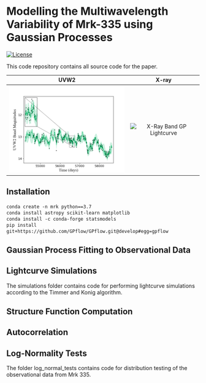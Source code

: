 # Modelling the Multiwavelength Variability of Mrk-335 using Gaussian Processes

[![License](https://img.shields.io/badge/license-MIT-green.svg)](LICENSE)

This code repository contains all source code for the paper.

UVW2            |  X-ray
:-------------------------:|:-------------------------:
<img src="uv_gp.png" width="350" title="UVW2 Band GP Lightcurve">|    <img src="xray.png" width="350" title="X-Ray Band GP Lightcurve">


## Installation

```
conda create -n mrk python==3.7
conda install astropy scikit-learn matplotlib
conda install -c conda-forge statsmodels
pip install git+https://github.com/GPflow/GPflow.git@develop#egg=gpflow
```

## Gaussian Process Fitting to Observational Data

## Lightcurve Simulations

The simulations folder contains code for performing lightcurve simulations according
to the Timmer and Konig algorithm.

## Structure Function Computation

## Autocorrelation

## Log-Normality Tests

The folder log_normal_tests contains code for distribution testing of the observational
data from Mrk 335.
